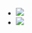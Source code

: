 - <img src="https://render.githubusercontent.com/render/math?math=e^{i \pi} = -1 \int_a^b f(x) "> 
- <img src="https://render.githubusercontent.com/render/math?math=\int_a^b f(x) dx"> 
